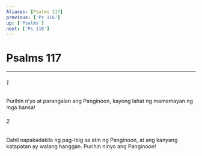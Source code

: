 ```yaml
---
Aliases: [Psalms 117]
previous: ['Ps 116']
up: ['Psalms']
next: ['Ps 118']
---
```

# Psalms 117

***


###### 1 


Purihin nʼyo at parangalan ang Panginoon, kayong lahat ng mamamayan ng mga bansa! 


###### 2 


Dahil napakadakila ng pag-ibig sa atin ng Panginoon, at ang kanyang katapatan ay walang hanggan. Purihin ninyo ang Panginoon!
